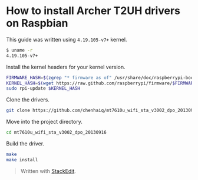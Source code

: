 # How to install Archer T2UH drivers on Raspbian

This guide was written using `4.19.105-v7+` kernel.

```sh
$ uname -r
4.19.105-v7+
```

Install the kernel headers for your kernel version.

```sh
FIRMWARE_HASH=$(zgrep "* firmware as of" /usr/share/doc/raspberrypi-bootloader/changelog.Debian.gz | head -1 | awk '{ print $5 }')
KERNEL_HASH=$(wget https://raw.github.com/raspberrypi/firmware/$FIRMWARE_HASH/extra/git_hash -O -)
sudo rpi-update $KERNEL_HASH
```

Clone the drivers.

```sh
git clone https://github.com/chenhaiq/mt7610u_wifi_sta_v3002_dpo_20130916
```

Move into the project directory.

```sh
cd mt7610u_wifi_sta_v3002_dpo_20130916
```

Build the driver.

```sh
make
make install
```


> Written with [StackEdit](https://stackedit.io/).
<!--stackedit_data:
eyJoaXN0b3J5IjpbMTg2MDgwNTIxMCw3NTEwNDg5NDgsLTIxMD
gwODQ5OTMsNjU0NTcyMzY2LDE0MTk3NDgxODMsNzA2NTA0OTM2
LDIyNTI1NDg0MiwxNjIzMDk1ODYzLDcxNDY0NzQ1OSwtNDMyMz
M2ODcyXX0=
-->